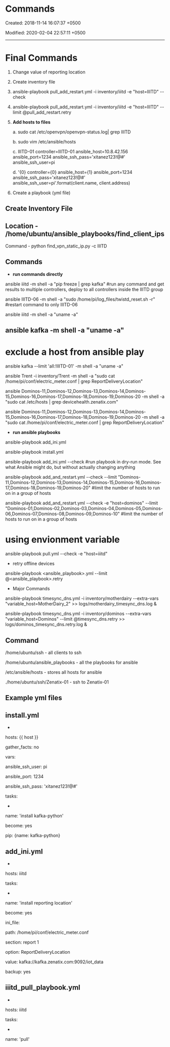 # Commands

Created: 2018-11-14 16:07:37 +0500

Modified: 2020-02-04 22:57:11 +0500

---

# Final Commands

1. Change value of reporting location

2. Create inventory file

3. ansible-playbook pull_add_restart.yml -i inventory/iiitd -e "host=IIITD" --check

4. ansible-playbook pull_add_restart.yml -i inventory/iiitd -e "host=IIITD" --limit @pull_add_restart.retry

1. **Add hosts to files**

    a.  sudo cat /etc/openvpn/openvpn-status.log| grep IIITD

    b.  sudo vim /etc/ansible/hosts

    c.  IIITD-01 controller=IIITD-01 ansible_host=10.8.42.156 ansible_port=1234 ansible_ssh_pass='xitanez123!@#' ansible_ssh_user=pi

    d.  '{0} controller={0} ansible_host={1} ansible_port=1234 ansible_ssh_pass='xitanez123!@#' ansible_ssh_user=pi'.format(client.name, client.address)

2. Create a playbook (yml file)

## Create Inventory File

## Location - /home/ubuntu/ansible_playbooks/find_client_ips

Command - python find_vpn_static_ip.py -c IIITD

## Commands

- **run commands directly**

ansible iiitd -m shell -a "pip freeze | grep kafka" #run any command and get results to multiple controllers, deploy to all controllers inside the IIITD group

ansible IIITD-06 -m shell -a "sudo /home/pi/log_files/twistd_reset.sh -r" #restart command to only IIITD-06

ansible iiitd -m shell -a "uname -a"

## ansible kafka -m shell -a "uname -a"

# exclude a host from ansible play

ansible kafka --limit 'all:!IIITD-01' -m shell -a "uname -a"

ansible Trent -i inventory/Trent -m shell -a "sudo cat /home/pi/conf/electric_meter.conf | grep ReportDeliveryLocation"

ansible Dominos-11,Dominos-12,Dominos-13,Dominos-14,Dominos-15,Dominos-16,Dominos-17,Dominos-18,Dominos-19,Dominos-20 -m shell -a "sudo cat /etc/hosts | grep devicehealth.zenatix.com"

ansible Dominos-11,Dominos-12,Dominos-13,Dominos-14,Dominos-15,Dominos-16,Dominos-17,Dominos-18,Dominos-19,Dominos-20 -m shell -a "sudo cat /home/pi/conf/electric_meter.conf | grep ReportDeliveryLocation"

- **run ansible playbooks**

ansible-playbook add_ini.yml

ansible-playbook install.yml

ansible-playbook add_ini.yml --check #run playbook in dry-run mode. See what Ansible might do, but without actually changing anything

ansible-playbook add_and_restart.yml --check --limit "Dominos-11,Dominos-12,Dominos-13,Dominos-14,Dominos-15,Dominos-16,Dominos-17,Dominos-18,Dominos-19,Dominos-20" #limit the number of hosts to run on in a group of hosts

ansible-playbook add_and_restart.yml --check -e "host=dominos" --limit "Dominos-01,Dominos-02,Dominos-03,Dominos-04,Dominos-05,Dominos-06,Dominos-07,Dominos-08,Dominos-09,Dominos-10" #limit the number of hosts to run on in a group of hosts

# using envionment variable

ansible-playbook pull.yml --check -e "host=iiitd"

- retry offline devices

ansible-playbook <ansible_playbook>.yml --limit @<ansible_playbook>.retry

- Major Commands

ansible-playbook timesync_dns.yml -i inventory/motherdairy --extra-vars "variable_host=MotherDairy_2" >> logs/motherdairy_timesync_dns.log &

ansible-playbook timesync_dns.yml -i inventory/dominos --extra-vars "variable_host=Dominos" --limit @timesync_dns.retry >> logs/dominos_timesync_dns.retry.log &

## Command

/home/ubuntu/ssh - all clients to ssh

/home/ubuntu/ansible_playbooks - all the playbooks for ansible

/etc/ansible/hosts - stores all hosts for ansible

./home/ubuntu/ssh/Zenatix-01 - ssh to Zenatix-01

## Example yml files

## install.yml

-

hosts: {{ host }}

gather_facts: no

vars:

ansible_ssh_user: pi

ansible_port: 1234

ansible_ssh_pass: 'xitanez123!@#'

tasks:

-

name: 'install kafka-python'

become: yes

pip: {name: kafka-python}

## add_ini.yml

-

hosts: iiitd

tasks:

-

name: 'install reporting location'

become: yes

ini_file:

path: /home/pi/conf/electric_meter.conf

section: report 1

option: ReportDeliveryLocation

value: kafka://kafka.zenatix.com:9092/iot_data

backup: yes

## iiitd_pull_playbook.yml

-

hosts: iiitd

tasks:

-

name: 'pull'
